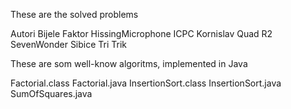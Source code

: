 These are the solved problems

Autori
Bijele
Faktor
HissingMicrophone
ICPC
Kornislav
Quad
R2
SevenWonder
Sibice
Tri
Trik

These are som well-know algoritms, implemented in Java

Factorial.class
Factorial.java
InsertionSort.class
InsertionSort.java
SumOfSquares.java
